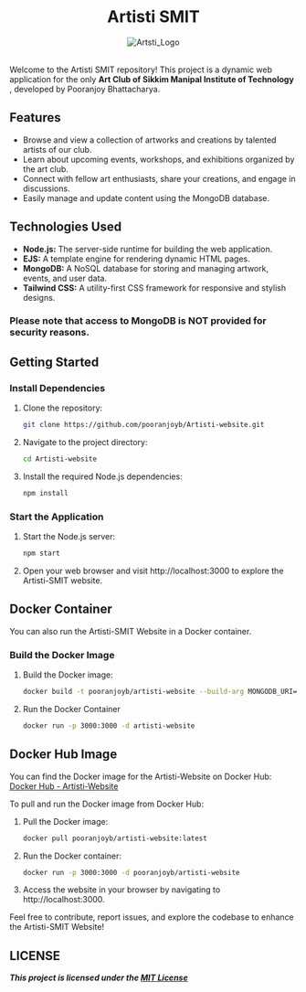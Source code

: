 <h1 align="center"> Artisti SMIT</h1>
<div align="center">
   
<img src="https://media.licdn.com/dms/image/C4D3DAQHj2tGfu_1HNg/image-scale_191_1128/0/1680381320475?e=1695790800&v=beta&t=IzhMv-6XegQFyJwd5wFrROfP17JawweKNShd41_eNLg" alt="Artsti_Logo" />

</div>
<br/>

Welcome to the Artisti SMIT repository! 
This project is a dynamic web application for the only **Art Club of Sikkim Manipal Institute of Technology** , developed by Pooranjoy Bhattacharya.

## Features

- Browse and view a collection of artworks and creations by talented artists of our club.
- Learn about upcoming events, workshops, and exhibitions organized by the art club.
- Connect with fellow art enthusiasts, share your creations, and engage in discussions.
- Easily manage and update content using the MongoDB database.

## Technologies Used

- **Node.js:** The server-side runtime for building the web application.
- **EJS:** A template engine for rendering dynamic HTML pages.
- **MongoDB:** A NoSQL database for storing and managing artwork, events, and user data.
- **Tailwind CSS:** A utility-first CSS framework for responsive and stylish designs.

### Please note that access to MongoDB is NOT provided for security reasons.

## Getting Started

### Install Dependencies

1. Clone the repository:

   ```bash
   git clone https://github.com/pooranjoyb/Artisti-website.git
2. Navigate to the project directory:

    ```bash
    cd Artisti-website
3. Install the required Node.js dependencies:
    ```bash
    npm install
### Start the Application

1. Start the Node.js server:

   ```bash
   npm start
2. Open your web browser and visit http://localhost:3000 to explore the Artisti-SMIT website.

## Docker Container

You can also run the Artisti-SMIT Website in a Docker container.

### Build the Docker Image

1. Build the Docker image:

   ```bash
   docker build -t pooranjoyb/artisti-website --build-arg MONGODB_URI="DB_ACCESS_KEY" .
2. Run the Docker Container
    ```bash
    docker run -p 3000:3000 -d artisti-website

## Docker Hub Image

You can find the Docker image for the Artisti-Website on Docker Hub: [Docker Hub - Artisti-Website](https://hub.docker.com/r/pooranjoyb/artisti-webiste)

To pull and run the Docker image from Docker Hub:

1. Pull the Docker image:

   ```bash
   docker pull pooranjoyb/artisti-website:latest
2. Run the Docker container:
    ```bash
    docker run -p 3000:3000 -d pooranjoyb/artisti-website
3. Access the website in your browser by navigating to http://localhost:3000.

Feel free to contribute, report issues, and explore the codebase to enhance the Artisti-SMIT Website!

## LICENSE
***This project is licensed under the [MIT License](LICENSE)***

